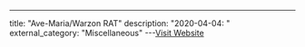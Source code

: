 ---
title: "Ave-Maria/Warzon RAT"
description: "2020-04-04: 
"
external_category: "Miscellaneous"
---[Visit Website](https://github.com/jstrosch/malware-samples/tree/master/binaries/ave-maria/2020/March)

